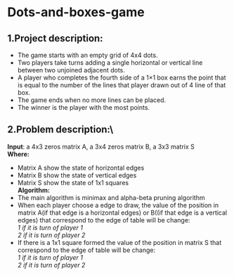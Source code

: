 # Dots-and-boxes-game
## 1.Project description:
 * The game starts with an empty grid of 4x4 dots.
 * Two players take turns adding a single horizontal or vertical line
between two unjoined adjacent dots.
 * A player who completes the fourth side of a 1×1 box earns the
point that is equal to the number of the lines that player drawn out
of 4 line of that box.
 * The game ends when no more lines can be placed.
 * The winner is the player with the most points.
## 2.Problem description:\
**Input**: 
 a 4x3 zeros matrix A, a 3x4 zeros matrix B, a 3x3 matrix S\
**Where:** 
- Matrix A show the state of horizontal edges
- Matrix B show the state of vertical edges
- Matrix S show the state of 1x1 squares\
**Algorithm:**
- The main algorithm is minimax and alpha-beta pruning
algorithm
- When each player choose a edge to draw, the value of the
position in matrix A(if that edge is a horizontal edges) or
B((if that edge is a vertical edges) that correspond to the
edge of table will be change:\
  *1 if it is turn of player 1*\
  *2 if it is turn of player 2*
- If there is a 1x1 square formed the value of the position in
matrix S that correspond to the edge of table will be change:\
  *1 if it is turn of player 1*\
  *2 if it is turn of player 2*
